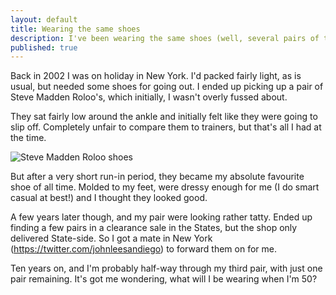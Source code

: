 ```yaml
---
layout: default
title: Wearing the same shoes
description: I've been wearing the same shoes (well, several pairs of the same model) for ten years...
published: true
---
```


Back in 2002 I was on holiday in New York. I'd packed fairly light, as is usual, but needed some shoes for going out. I ended up picking up a pair of Steve Madden Roloo's, which initially, I wasn't overly fussed about.

They sat fairly low around the ankle and initially felt like they were going to slip off. Completely unfair to compare them to trainers, but that's all I had at the time.

<img src="http://i.imgur.com/0urkr.jpg" alt="Steve Madden Roloo shoes" />

But after a very short run-in period, they became my absolute favourite shoe of all time. Molded to my feet, were dressy enough for me (I do smart casual at best!) and I thought they looked good.

A few years later though, and my pair were looking rather tatty. Ended up finding a few pairs in a clearance sale in the States, but the shop only delivered State-side. So I got a mate in New York (https://twitter.com/johnleesandiego) to forward them on for me.

Ten years on, and I'm probably half-way through my third pair, with just one pair remaining. It's got me wondering, what will I be wearing when I'm 50?